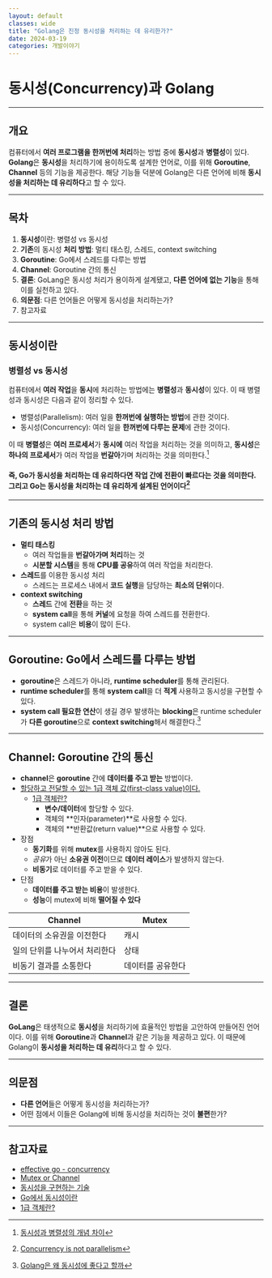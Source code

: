 ```yaml
---
layout: default
classes: wide
title: "Golang은 진정 동시성을 처리하는 데 유리한가?"
date: 2024-03-19
categories: 개발이야기
---
```


# 동시성(Concurrency)과 Golang

---

## 개요

컴퓨터에서 **여러 프로그램을 한꺼번에 처리**하는 방법 중에 **동시성**과 **병렬성**이 있다. **Golang**은 **동시성**을 처리하기에 용이하도록 설계한 언어로, 이를 위해 **Goroutine**, **Channel** 등의 기능을 제공한다. 해당 기능들 덕분에 Golang은 다른 언어에 비해 **동시성을 처리하는 데 유리하다**고 할 수 있다.

---

## 목차

1. **동시성**이란: 병렬성 vs 동시성
2. **기존**의 동시성 **처리 방법**: 멀티 태스킹, 스레드, context switching
3. **Goroutine**: Go에서 스레드를 다루는 방법
4. **Channel**: Goroutine 간의 통신
5. **결론**: GoLang은 동시성 처리가 용이하게 설계됐고, **다른 언어에 없는 기능**을 통해 이를 실천하고 있다.
6. **의문점**: 다른 언어들은 어떻게 동시성을 처리하는가?
7. 참고자료

---

## 동시성이란

### 병렬성 vs 동시성

컴퓨터에서 **여러 작업**을 **동시**에 처리하는 방법에는 **병렬성**과 **동시성**이 있다. 이 때 병렬성과 동시성은 다음과 같이 정리할 수 있다.

* 병렬성(Parallelism): 여러 일을 **한꺼번에 실행하는 방법**에 관한 것이다.
* 동시성(Concurrency): 여러 일을 **한꺼번에 다루는 문제**에 관한 것이다.

이 때 **병렬성**은 **여러 프로세서**가 **동시에** 여러 작업을 처리하는 것을 의미하고, **동시성**은 **하나의 프로세서**가 여러 작업을 **번갈아**가며 처리하는 것을 의미한다.[^1]

#### 즉, Go가 동시성을 처리하는 데 유리하다면 작업 간에 **전환이 빠르다**는 것을 의미한다. 그리고 Go는 동시성을 처리하는 데 유리하게 **설계**된 언어이다[^3]

---

## 기존의 동시성 처리 방법

* **멀티 태스킹**
  * 여러 작업들을 **번갈아가며 처리**하는 것
  * **시분할 시스템**을 통해 **CPU를 공유**하여 여러 작업을 처리한다.
* **스레드**를 이용한 동시성 처리
  * 스레드는 프로세스 내에서 **코드 실행**을 담당하는 **최소의 단위**이다.
* **context switching**
  * **스레드** 간에 **전환**을 하는 것
  * **system call**을 통해 **커널**에 요청을 하여 스레드를 전환한다.
  * system call은 **비용**이 많이 든다.

---

## Goroutine: Go에서 스레드를 다루는 방법

* **goroutine**은 스레드가 아니라, **runtime scheduler**를 통해 관리된다.
* **runtime scheduler**를 통해 **system call**을 더 **적게** 사용하고 동시성을 구현할 수 있다.
* **system call 필요한 연산**이 생길 경우 발생하는 **blocking**은 runtime scheduler가 **다른 goroutine**으로 **context switching**해서 해결한다.[^2]

---

## Channel: Goroutine 간의 통신

* **channel**은 **goroutine** 간에 **데이터를 주고 받는** 방법이다.
* [할당하고 전달할 수 있는 1급 객체 값(first-class value)이다.](https://go.dev/doc/effective_go#chan_of_chan)
  * [1급 객체란?](https://medium.com/@lazysoul/functional-programming-%EC%97%90%EC%84%9C-1%EA%B8%89-%EA%B0%9D%EC%B2%B4%EB%9E%80-ba1aeb048059)
    * **변수/데이터**에 할당할 수 있다.
    * 객체의 **인자(parameter)**로 사용할 수 있다.
    * 객체의 **반환값(return value)**으로 사용할 수 있다.
* 장점
  * **동기화**를 위해 **mutex**를 사용하지 않아도 된다.
  * *공유*가 아닌 **소유권 이전**이므로 **데이터 레이스**가 발생하지 않는다.
  * **비동기**로 데이터를 주고 받을 수 있다.
* 단점
  * **데이터를 주고 받는 비용**이 발생한다.
  * **성능**이 mutex에 비해 **떨어질 수 있다**

| Channel | Mutex |
| ------- | ----- |
| 데이터의 소유권을 이전한다 | 캐시 |
| 일의 단위를 나누어서 처리한다 | 상태 |
| 비동기 결과를 소통한다 | 데이터를 공유한다 |

---

## 결론

**GoLang**은 태생적으로 **동시성**을 처리하기에 효율적인 방법을 고안하여 만들어진 언어이다. 이를 위해 **Goroutine**과 **Channel**과 같은 기능을 제공하고 있다. 이 때문에 Golang이 **동시성을 처리하는 데 유리**하다고 할 수 있다.

---

## 의문점

* **다른 언어**들은 어떻게 동시성을 처리하는가?
* 어떤 점에서 이들은 Golang에 비해 동시성을 처리하는 것이 **불편**한가?

---

## 참고자료

* [effective go - concurrency](https://go.dev/doc/effective_go#concurrency)
* [Mutex or Channel](https://go.dev/wiki/MutexOrChannel)
* [동시성을 구현하는 기술](https://deview.kr/data/deview/session/attach/1_Inside%20React%20(%E1%84%83%E1%85%A9%E1%86%BC%E1%84%89%E1%85%B5%E1%84%89%E1%85%A5%E1%86%BC%E1%84%8B%E1%85%B3%E1%86%AF%20%E1%84%80%E1%85%AE%E1%84%92%E1%85%A7%E1%86%AB%E1%84%92%E1%85%A1%E1%84%82%E1%85%B3%E1%86%AB%20%E1%84%80%E1%85%B5%E1%84%89%E1%85%AE%E1%86%AF).pdf)
* [Go에서 동시성이란](https://seung.tistory.com/entry/GoLang-Go%EC%97%90%EC%84%9C-%EB%8F%99%EC%8B%9C%EC%84%B1%EC%9D%B4%EB%9E%80)
* [1급 객체란?](https://medium.com/@lazysoul/functional-programming-%EC%97%90%EC%84%9C-1%EA%B8%89-%EA%B0%9D%EC%B2%B4%EB%9E%80-ba1aeb048059)

[^1]: [동시성과 병렬성의 개념 차이](https://velog.io/@kwontae1313/%EB%8F%99%EC%8B%9C%EC%84%B1%EA%B3%BC-%EB%B3%91%EB%A0%AC%EC%84%B1%EC%9D%98-%EA%B0%9C%EB%85%90%EA%B3%BC-%EC%B0%A8%EC%9D%B4)
[^2]: [Golang은 왜 동시성에 좋다고 할까](https://velog.io/@hyeok3011/Goroutine)
[^3]: [Concurrency is not parallelism](https://go.dev/blog/waza-talk)
